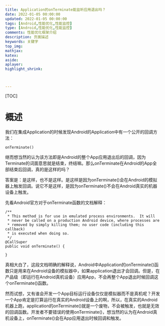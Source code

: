 ```yaml
---
title: Application的onTerminate能监听应用退出吗？
date: 2022-01-05 00:00:00
updated: 2022-01-05 00:00:00
tags: [Android,性能优化,性能监控]
type: [Android,性能优化,性能监控]
comments: 性能优化框架介绍
description: 页面描述
keywords: 关键字
top_img:
mathjax:
katex:
aside:
aplayer:
highlight_shrink:



---
```


[TOC]

# 概述

​		我们在集成Application的时候发现Android的Application中有一个公开的回调方法：

```
onTerminate()
```
​		继而想当然的认为该方法即是Android的整个App应用退出后的回调，因为Terminate的词面意思就是结束，终结嘛。那么onTerminate在Android的App全部结束后回调，真的是这样的吗？

答案是：是这样，也不是这样。是这样是因为onTerminate()会在Android的模拟器上触发回调。说它不是这样，是因为onTerminate()不会在Android真实的机器设备上触发。

先看Android官方对于onTerminate函数的文档解释：

```
/**
 * This method is for use in emulated process environments.  It will
 * never be called on a production Android device, where processes are
 * removed by simply killing them; no user code (including this callback)
 * is executed when doing so.
 */
@CallSuper
public void onTerminate() {
    
}
```
​		真相大白了，这段文档明确的解释说，Android中Application的onTerminate()函数只是用来在Android设备的模拟器中，如果application退出才会回调。但是，在产品级（即运行在Android真机设备）应用App，不会再整个App退出时候回调这个onTerminate()函数。

​		然而试想，又有谁会开发一个App目标运行设备仅仅是模拟器而不是真机呢？开发一个App肯定是打算运行在真实的Android设备上的啊，所以，在真实的Android机器上跑，application的onTerminate()就是一个废物，不会被触发，也就是无效的回调函数。开发者不要错误的使用onTerminate()，想当然的认为在Android真机设备上，onTerminate()会在App应用退出时候回调和触发。

